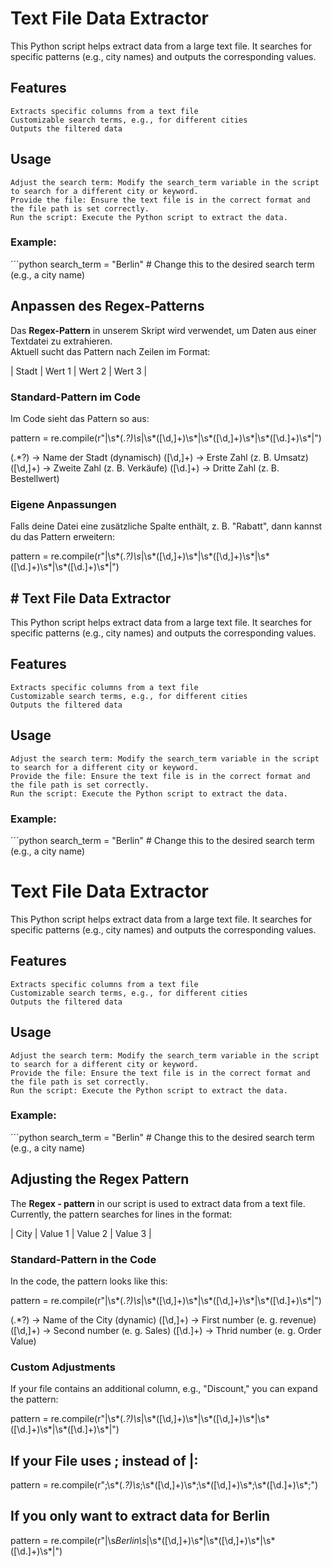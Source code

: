 # Text File Data Extractor

This Python script helps extract data from a large text file. It searches for specific patterns (e.g., city names) and outputs the corresponding values.

## Features

    Extracts specific columns from a text file
    Customizable search terms, e.g., for different cities
    Outputs the filtered data

## Usage

    Adjust the search term: Modify the search_term variable in the script to search for a different city or keyword.
    Provide the file: Ensure the text file is in the correct format and the file path is set correctly.
    Run the script: Execute the Python script to extract the data.

### Example:
´´´python
search_term = "Berlin"  # Change this to the desired search term (e.g., a city name)

## Anpassen des Regex-Patterns

Das **Regex-Pattern** in unserem Skript wird verwendet, um Daten aus einer Textdatei zu extrahieren.  
Aktuell sucht das Pattern nach Zeilen im Format:

| Stadt | Wert 1 | Wert 2 | Wert 3 |

### **Standard-Pattern im Code**
Im Code sieht das Pattern so aus:


pattern = re.compile(r"\|\s*(.*?)\s*\|\s*([\d,]+)\s*\|\s*([\d,]+)\s*\|\s*([\d.]+)\s*\|")

(.*?) → Name der Stadt (dynamisch)
([\d,]+) → Erste Zahl (z. B. Umsatz)
([\d,]+) → Zweite Zahl (z. B. Verkäufe)
([\d.]+) → Dritte Zahl (z. B. Bestellwert)

### Eigene Anpassungen

Falls deine Datei eine zusätzliche Spalte enthält, z. B. "Rabatt", dann kannst du das Pattern erweitern:

pattern = re.compile(r"\|\s*(.*?)\s*\|\s*([\d,]+)\s*\|\s*([\d,]+)\s*\|\s*([\d.]+)\s*\|\s*([\d.]+)\s*\|")

## # Text File Data Extractor

This Python script helps extract data from a large text file. It searches for specific patterns (e.g., city names) and outputs the corresponding values.

## Features

    Extracts specific columns from a text file
    Customizable search terms, e.g., for different cities
    Outputs the filtered data

## Usage

    Adjust the search term: Modify the search_term variable in the script to search for a different city or keyword.
    Provide the file: Ensure the text file is in the correct format and the file path is set correctly.
    Run the script: Execute the Python script to extract the data.

### Example:
´´´python
search_term = "Berlin"  # Change this to the desired search term (e.g., a city name)

# Text File Data Extractor

This Python script helps extract data from a large text file. It searches for specific patterns (e.g., city names) and outputs the corresponding values.

## Features

    Extracts specific columns from a text file
    Customizable search terms, e.g., for different cities
    Outputs the filtered data

## Usage

    Adjust the search term: Modify the search_term variable in the script to search for a different city or keyword.
    Provide the file: Ensure the text file is in the correct format and the file path is set correctly.
    Run the script: Execute the Python script to extract the data.

### Example:
´´´python
search_term = "Berlin"  # Change this to the desired search term (e.g., a city name)

## Adjusting the Regex Pattern

The **Regex - pattern** in our script is used to extract data from a text file.
Currently, the pattern searches for lines in the format:

| City | Value 1 | Value 2 | Value 3 |

### **Standard-Pattern in the Code**
In the code, the pattern looks like this:


pattern = re.compile(r"\|\s*(.*?)\s*\|\s*([\d,]+)\s*\|\s*([\d,]+)\s*\|\s*([\d.]+)\s*\|")

(.*?) → Name of the City (dynamic)
([\d,]+) → First number (e. g. revenue)
([\d,]+) → Second number (e. g. Sales)
([\d.]+) → Thrid number (e. g. Order Value)

### Custom Adjustments

If your file contains an additional column, e.g., "Discount," you can expand the pattern:

pattern = re.compile(r"\|\s*(.*?)\s*\|\s*([\d,]+)\s*\|\s*([\d,]+)\s*\|\s*([\d.]+)\s*\|\s*([\d.]+)\s*\|")

## If your File uses ; instead of |:

pattern = re.compile(r";\s*(.*?)\s*;\s*([\d,]+)\s*;\s*([\d,]+)\s*;\s*([\d.]+)\s*;")

## If you only want to extract data for Berlin

pattern = re.compile(r"\|\s*Berlin\s*\|\s*([\d,]+)\s*\|\s*([\d,]+)\s*\|\s*([\d.]+)\s*\|")

```python